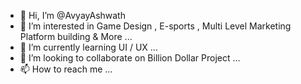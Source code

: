 - 👋 Hi, I’m @AvyayAshwath
- 👀 I’m interested in Game Design , E-sports , Multi Level Marketing Platform building & More ...
- 🌱 I’m currently learning UI / UX ...
- 💞️ I’m looking to collaborate on Billion Dollar Project ...
- 📫 How to reach me ...

<!---
AvyayAshwath/AvyayAshwath is a ✨ special ✨ repository because its `README.md` (this file) appears on your GitHub profile.
You can click the Preview link to take a look at your changes.
--->
